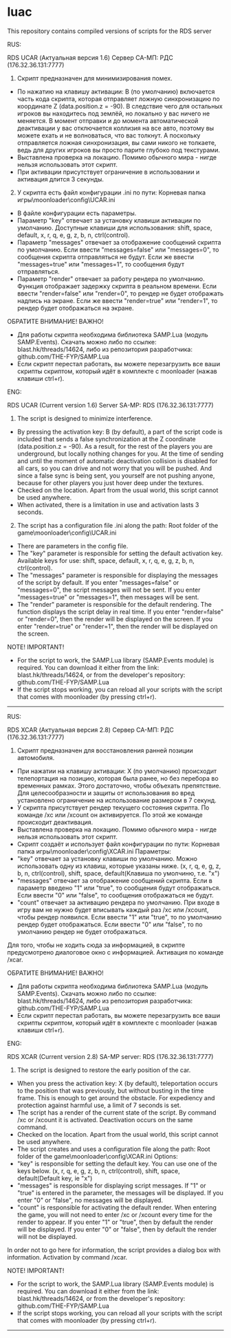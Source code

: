 # luac
This repository contains compiled versions of scripts for the RDS server

RUS:

RDS UCAR (Актуальная версия 1.6)
Сервер СА-МП: РДС (176.32.36.131:7777)
1. Скрипт предназначен для минимизирования помех.
- По нажатию на клавишу активации: B (по умолчанию) включается часть кода скрипта, которая отправляет ложную синхронизацию по координате Z (data.position.z = -90).
В следствие чего для остальных игроков вы находитесь под землёй, но локально у вас ничего не меняется. В момент отправки и до момента автоматической деактивации
у вас отключается коллизия на все авто, поэтому вы можете ехать и не волноваться, что вас толкнут. А поскольку отправляется ложная синхронизация, вы сами никого не толкаете,
ведь для других игроков вы просто парите глубоко под текстурами.
- Выставлена проверка на локацию. Помимо обычного мира - нигде нельзя использовать этот скрипт.
- При активации присутствует ограничение в использовании и активация длится 3 секунды.
2. У скрипта есть файл конфигурации .ini по пути: Корневая папка игры\moonloader\config\UCAR.ini
- В файле конфигурации есть параметры.
- Параметр "key" отвечает за установку клавиши активации по умолчанию.
Доступные клавиши для использования: shift, space, default, x, r, q, e, g, z, b, n, ctrl(control).
- Параметр "messages" отвечает за отображение сообщений скрипта по умолчанию.
Если ввести "messages=false" или "messages=0", то сообщения скрипта отправляться не будут. Если же ввести "messages=true" или "messages=1", то сообщения будут отправляться.
- Параметр "render" отвечает за работу рендера по умолчанию. Функция отображает задержку скрипта в реальном времени.
Если ввести "render=false" или "render=0", то рендер не будет отображать надпись на экране. Если же ввести "render=true" или "render=1", то рендер будет отображаться на экране.

ОБРАТИТЕ ВНИМАНИЕ! ВАЖНО!
- Для работы скрипта необходима библиотека SAMP.Lua (модуль SAMP.Events). Скачать можно либо по ссылке: blast.hk/threads/14624, либо из репозитория разработчика: github.com/THE-FYP/SAMP.Lua
- Если скрипт перестал работать, вы можете перезагрузить все ваши скрипты скриптом, который идёт в комплекте с moonloader (нажав клавиши ctrl+r).


ENG:

RDS UCAR (Current version 1.6)
Server SA-MP: RDS (176.32.36.131:7777)
1. The script is designed to minimize interference.
- By pressing the activation key: B (by default), a part of the script code is included that sends a false synchronization at the Z coordinate (data.position.z = -90).
As a result, for the rest of the players you are underground, but locally nothing changes for you. At the time of sending and until the moment of automatic deactivation
collision is disabled for all cars, so you can drive and not worry that you will be pushed. And since a false sync is being sent, you yourself are not pushing anyone,
because for other players you just hover deep under the textures.
- Checked on the location. Apart from the usual world, this script cannot be used anywhere.
- When activated, there is a limitation in use and activation lasts 3 seconds.
2. The script has a configuration file .ini along the path: Root folder of the game\moonloader\config\UCAR.ini
- There are parameters in the config file.
- The "key" parameter is responsible for setting the default activation key.
Available keys for use: shift, space, default, x, r, q, e, g, z, b, n, ctrl(control).
- The "messages" parameter is responsible for displaying the messages of the script by default.
If you enter "messages=false" or "messages=0", the script messages will not be sent. If you enter "messages=true" or "messages=1", then messages will be sent.
- The "render" parameter is responsible for the default rendering. The function displays the script delay in real time.
If you enter "render=false" or "render=0", then the render will be displayed on the screen. If you enter "render=true" or "render=1", then the render will be displayed on the screen.

NOTE! IMPORTANT!
- For the script to work, the SAMP.Lua library (SAMP.Events module) is required. You can download it either from the link: blast.hk/threads/14624, or from the developer's repository: github.com/THE-FYP/SAMP.Lua
- If the script stops working, you can reload all your scripts with the script that comes with moonloader (by pressing ctrl+r).

-------------------------------------------------------------------------------------------------------------------------------------------------------------------------------

RUS:

RDS XCAR (Актуальная версия 2.8)
Сервер СА-МП: РДС (176.32.36.131:7777)
1. Скрипт предназначен для восстановления ранней позиции автомобиля.
- При нажатии на клавишу активации: X (по умолчанию) происходит телепортация на позицию, которая была ранее, но без перебора во временных рамках.
Этого достаточно, чтобы объехать препятствие. Для целесообразности и защиты от использования во вред установлено ограничение на использование размером в 7 секунд.
- У скрипта присутствует рендер текущего состояния скрипта. По команде /xc или /xcount он активируется. По этой же команде происходит деактивация.
- Выставлена проверка на локацию. Помимо обычного мира - нигде нельзя использовать этот скрипт.
- Скрипт создаёт и использует файл конфигурации по пути: Корневая папка игры\moonloader\config\XCAR.ini
Параметры:
- "key" отвечает за установку клавиши по умолчанию. Можно использовать одну из клавиш, которые указаны ниже.
(x, r, q, e, g, z, b, n, ctrl(control), shift, space, default(Клавиша по умолчиню, т.е. "x")
- "messages" отвечает за отображение сообщений скрипта. Если в параметр введено "1" или "true", то сообщения будут отображаться. Если ввести "0" или "false", то сообщения отображаться не будут.
- "count" отвечает за активацию рендера по умолчанию. При входе в игру вам не нужно будет вписывать каждый раз /xc или /xcount, чтобы рендер появился.
Если ввести "1" или "true", то по умолчанию рендер будет отображаться. Если ввести "0" или "false", то по умолчанию рендер не будет отображаться.

Для того, чтобы не ходить сюда за информацией, в скрипте предусмотрено диалоговое окно с информацией. Активация по команде /xcar.

ОБРАТИТЕ ВНИМАНИЕ! ВАЖНО!
- Для работы скрипта необходима библиотека SAMP.Lua (модуль SAMP.Events). Скачать можно либо по ссылке: blast.hk/threads/14624, либо из репозитория разработчика: github.com/THE-FYP/SAMP.Lua
- Если скрипт перестал работать, вы можете перезагрузить все ваши скрипты скриптом, который идёт в комплекте с moonloader (нажав клавиши ctrl+r).

ENG:

RDS XCAR (Current version 2.8)
SA-MP server: RDS (176.32.36.131:7777)
1. The script is designed to restore the early position of the car.
- When you press the activation key: X (by default), teleportation occurs to the position that was previously, but without busting in the time frame.
This is enough to get around the obstacle. For expediency and protection against harmful use, a limit of 7 seconds is set.
- The script has a render of the current state of the script. By command /xc or /xcount it is activated. Deactivation occurs on the same command.
- Checked on the location. Apart from the usual world, this script cannot be used anywhere.
- The script creates and uses a configuration file along the path: Root folder of the game\moonloader\config\XCAR.ini
Options:
- "key" is responsible for setting the default key. You can use one of the keys below.
(x, r, q, e, g, z, b, n, ctrl(control), shift, space, default(Default key, ie "x")
- "messages" is responsible for displaying script messages. If "1" or "true" is entered in the parameter, the messages will be displayed. If you enter "0" or "false", no messages will be displayed.
- "count" is responsible for activating the default render. When entering the game, you will not need to enter /xc or /xcount every time for the render to appear.
If you enter "1" or "true", then by default the render will be displayed. If you enter "0" or "false", then by default the render will not be displayed.

In order not to go here for information, the script provides a dialog box with information. Activation by command /xcar.

NOTE! IMPORTANT!
- For the script to work, the SAMP.Lua library (SAMP.Events module) is required. You can download it either from the link: blast.hk/threads/14624, or from the developer's repository: github.com/THE-FYP/SAMP.Lua
- If the script stops working, you can reload all your scripts with the script that comes with moonloader (by pressing ctrl+r).

-------------------------------------------------------------------------------------------------------------------------------------------------------------------------------
